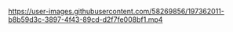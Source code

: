 https://user-images.githubusercontent.com/58269856/197362011-b8b59d3c-3897-4f43-89cd-d2f7fe008bf1.mp4

